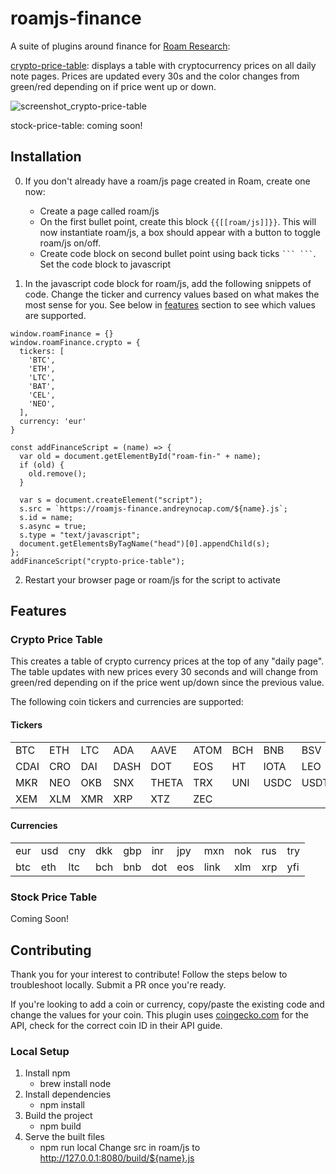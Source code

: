 # roamjs-finance

A suite of plugins around finance for [Roam Research](https://roamresearch.com):

[crypto-price-table](#crypto-price-table): displays a table with cryptocurrency prices on all daily note pages. Prices are updated every 30s and the color changes from green/red depending on if price went up or down.

![screenshot_crypto-price-table](https://user-images.githubusercontent.com/43050331/99411028-02b58780-28a8-11eb-99b4-fddbf3f0ecc4.png)

stock-price-table: coming soon!

## Installation

0. If you don't already have a roam/js page created in Roam, create one now:
    - Create a page called roam/js
    - On the first bullet point, create this block `{{[[roam/js]]}}`. This will now instantiate roam/js, a box should appear with a button to toggle roam/js on/off.
    - Create code block on second bullet point using back ticks ` ``` ``` `. Set the code block to javascript

1. In the javascript code block for roam/js, add the following snippets of code. Change the ticker and currency values based on what makes the most sense for you. See below in [features](#features) section to see which values are supported.

```
window.roamFinance = {}
window.roamFinance.crypto = {
  tickers: [
    'BTC', 
    'ETH', 
    'LTC',
    'BAT',
    'CEL',
    'NEO',
  ],
  currency: 'eur'
}

const addFinanceScript = (name) => {
  var old = document.getElementById("roam-fin-" + name);
  if (old) {
    old.remove();
  }

  var s = document.createElement("script");
  s.src = `https://roamjs-finance.andreynocap.com/${name}.js`;
  s.id = name;
  s.async = true;
  s.type = "text/javascript";
  document.getElementsByTagName("head")[0].appendChild(s);
};
addFinanceScript("crypto-price-table");
```

2. Restart your browser page or roam/js for the script to activate

## Features

### Crypto Price Table

This creates a table of crypto currency prices at the top of any "daily page". The table updates with new prices every 30 seconds and will change from green/red depending on if the price went up/down since the previous value.

The following coin tickers and currencies are supported:

#### Tickers
|      |      |      |      |      |      |      |      |      |      |      |
| ---- | ---- | ---- | ---- | ---- | ---- | ---- | ---- | ---- | ---- | ---- |
| BTC  | ETH  | LTC  | ADA  | AAVE | ATOM | BCH  | BNB  | BSV  | BUSD | CEL  | 
| CDAI | CRO  | DAI  | DASH | DOT  | EOS  | HT   | IOTA | LEO  | LEND | LINK | 
| MKR  | NEO  | OKB  | SNX  | THETA| TRX  | UNI  | USDC | USDT | VET  | WBTC | 
| XEM  | XLM  | XMR  | XRP  | XTZ  | ZEC  |

 
#### Currencies
|      |      |      |      |      |      |      |      |      |      |      |
| ---- | ---- | ---- | ---- | ---- | ---- | ---- | ---- | ---- | ---- | ---- |
| eur  | usd  | cny  | dkk  | gbp  | inr  | jpy  | mxn  | nok  | rus  | try  |   
| btc  | eth  | ltc  | bch  | bnb  | dot  | eos  | link | xlm  | xrp  | yfi  |  
  

### Stock Price Table

Coming Soon!

## Contributing

Thank you for your interest to contribute! Follow the steps below to troubleshoot locally. Submit a PR once you're ready.

If you're looking to add a coin or currency, copy/paste the existing code and change the values for your coin. This plugin uses [coingecko.com](https://coingecko.com) for the API, check for the correct coin ID in their API guide.

### Local Setup
1. Install npm
    - brew install node
2. Install dependencies
    - npm install
3. Build the project
    - npm build
4. Serve the built files
    - npm run local
Change src in roam/js to http://127.0.0.1:8080/build/${name}.js
